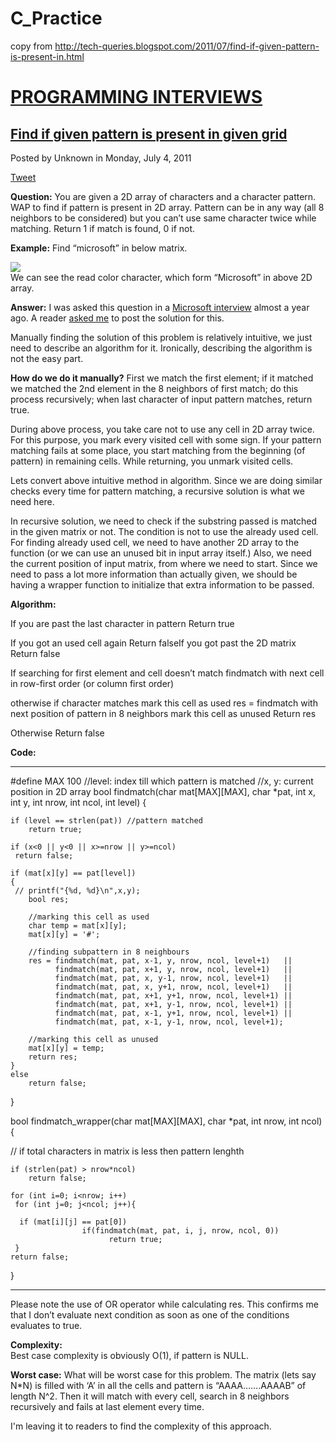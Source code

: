 # C_Practice

copy from http://tech-queries.blogspot.com/2011/07/find-if-given-pattern-is-present-in.html

# [PROGRAMMING INTERVIEWS](http://tech-queries.blogspot.com/)


## [Find if given pattern is present in given grid](http://tech-queries.blogspot.com/2011/07/find-if-given-pattern-is-present-in.html)

Posted by Unknown in Monday, July 4, 2011

[Tweet](http://twitter.com/share)

**Question:** You are given a 2D array of characters and a character pattern. WAP to find if pattern is present in 2D array. Pattern can be in any way (all 8 neighbors to be considered) but you can’t use same character twice while matching. Return 1 if match is found, 0 if not.  
  
**Example:** Find “microsoft” in below matrix.  
  
![](http://2.bp.blogspot.com/-NqdoFzZ_-5U/ThHsG7NTtqI/AAAAAAAAEDM/9W450BexWoE/s320/string%2Bin%2B2D%2Barray.png)  
We can see the read color character, which form “Microsoft” in above 2D array.  
  
**Answer:** I was asked this question in a [Microsoft interview](http://tech-queries.blogspot.com/2010/08/microsoft-interview-questions.html) almost a year ago. A reader [asked me](http://tech-queries.blogspot.com/2010/08/microsoft-interview-questions.html?showComment=1308119091681#c6938255790358817909) to post the solution for this.  
  
Manually finding the solution of this problem is relatively intuitive, we just need to describe an algorithm for it. Ironically, describing the algorithm is not the easy part.  
  
**How do we do it manually?** First we match the first element; if it matched we matched the 2nd element in the 8 neighbors of first match; do this process recursively; when last character of input pattern matches, return true.  
  
During above process, you take care not to use any cell in 2D array twice. For this purpose, you mark every visited cell with some sign. If your pattern matching fails at some place, you start matching from the beginning (of pattern) in remaining cells. While returning, you unmark visited cells.  
  
Lets convert above intuitive method in algorithm. Since we are doing similar checks every time for pattern matching, a recursive solution is what we need here.  
  
In recursive solution, we need to check if the substring passed is matched in the given matrix or not. The condition is not to use the already used cell. For finding already used cell, we need to have another 2D array to the function (or we can use an unused bit in input array itself.) Also, we need the current position of input matrix, from where we need to start. Since we need to pass a lot more information than actually given, we should be having a wrapper function to initialize that extra information to be passed.  
  
**Algorithm:**  

If you are past the last character in pattern
    Return true

If you got an used cell again
    Return falseIf you got past the 2D matrix  
    Return false

If searching for first element and cell doesn’t match
    findmatch with next cell in row-first order (or column first order)

otherwise if character matches
    mark this cell as used
    res = findmatch with next position of pattern in 8 neighbors
    mark this cell as unused
    Return res

Otherwise
    Return false

  

**Code:**  
  
***

 
#define MAX 100
//level: index till which pattern is matched
//x, y: current position in 2D array
bool findmatch(char mat[MAX][MAX], char *pat, int x, int y, int nrow, int ncol, int level)
{

    if (level == strlen(pat)) //pattern matched
        return true;
                
    if (x<0 || y<0 || x>=nrow || y>=ncol)
     return false; 
    
    if (mat[x][y] == pat[level])
    {
     // printf("{%d, %d}\n",x,y);
        bool res;

        //marking this cell as used
        char temp = mat[x][y];
        mat[x][y] = '#';       
             
        //finding subpattern in 8 neighbours     
        res = findmatch(mat, pat, x-1, y, nrow, ncol, level+1)   ||
              findmatch(mat, pat, x+1, y, nrow, ncol, level+1)   ||
              findmatch(mat, pat, x, y-1, nrow, ncol, level+1)   ||
              findmatch(mat, pat, x, y+1, nrow, ncol, level+1)   ||
              findmatch(mat, pat, x+1, y+1, nrow, ncol, level+1) ||
              findmatch(mat, pat, x+1, y-1, nrow, ncol, level+1) ||
              findmatch(mat, pat, x-1, y+1, nrow, ncol, level+1) ||
              findmatch(mat, pat, x-1, y-1, nrow, ncol, level+1);

        //marking this cell as unused
        mat[x][y] = temp;
        return res;
    }
    else
        return false;
}

bool findmatch_wrapper(char mat[MAX][MAX], char *pat, int nrow, int ncol)
{

 // if total characters in matrix is less then pattern lenghth 

    if (strlen(pat) > nrow*ncol)
        return false;

    for (int i=0; i<nrow; i++)
     for (int j=0; j<ncol; j++){

      if (mat[i][j] == pat[0])
                    if(findmatch(mat, pat, i, j, nrow, ncol, 0)) 
                          return true;
     }
    return false;
}

  ***
  
Please note the use of OR operator while calculating res. This confirms me that I don’t evaluate next condition as soon as one of the conditions evaluates to true.  
  
**Complexity:**  
Best case complexity is obviously O(1), if pattern is NULL.  
  
**Worst case:** What will be worst case for this problem. The matrix (lets say N*N) is filled with ‘A’ in all the cells and pattern is “AAAA…….AAAAB” of length N^2. Then it will match with every cell, search in 8 neighbors recursively and fails at last element every time.  
  
I'm leaving it to readers to find the complexity of this approach.
